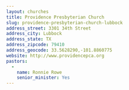 ```yaml
---
layout: churches
title: Providence Presbyterian Church
slug: providence-presbyterian-church-lubbock
address_street: 3301 34th Street
address_city: Lubbock
address_state: TX
address_zipcode: 79410
address_geocode: 33.5628290,-101.8860775
website: http://www.providencepca.org
pastors: 
  - 
    name: Ronnie Rowe
    senior_minister: Yes
---
```



